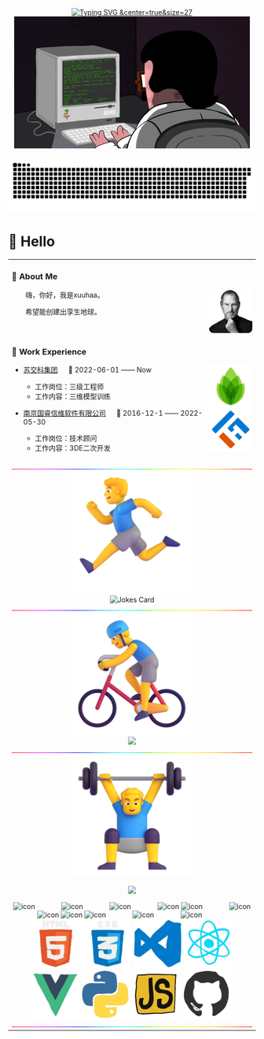 <div align="center">
   <div>
      <a href="https://git.io/typing-svg"><img src="https://readme-typing-svg.demolab.com?font=Fira+Code&pause=1000&color=647CF792&random=false&width=435&lines=        Hello+World" alt="Typing SVG &center=true&size=27" /></a>
  </div>
  <!-- knock code pictures 敲代码的图片 -->
<picture>
  <source media="(prefers-color-scheme: dark)" srcset="https://github.com/xuuhaa/xuuhaa/raw/main/assets/images/coding.gif" />
  <source media="(prefers-color-scheme: light)" srcset="https://github.com/xuuhaa/xuuhaa/raw/main/assets/images/developer.svg" height="225px" />
  <img src="https://github.com/xuuhaa/xuuhaa/raw/main/assets/images/coding.gif" />
</picture>
  
  <!-- for beauty 留个空行好看点 -->
  <div>&nbsp;</div>

  <!-- Snake Code Contribution Map 贪吃蛇代码贡献图 -->
 <picture>
  <source media="(prefers-color-scheme: dark)" srcset="https://github.com/xuuhaa/xuuhaa/raw/main/profile-snake-contrib/github-contribution-grid-snake-dark.svg" />
  <source media="(prefers-color-scheme: light)" srcset="https://github.com/xuuhaa/xuuhaa/raw/main/profile-snake-contrib/github-contribution-grid-snake.svg" />
  <img alt="github-snake" src="https://github.com/xuuhaa/xuuhaa/raw/main/profile-snake-contrib/github-contribution-grid-snake-dark.svg" />
</picture>

</div>

#  🙋 Hello

<table>
  
<tr><td>

### 🤺 About Me

<img align="right" width="88" src="https://github.com/xuuhaa/xuuhaa/raw/main/assets/images/jobs.png" />

<p>&emsp;&emsp;嗨，你好，我是xuuhaa。</p>
<p>&emsp;&emsp;希望能创建出孪生地球。</p>


</td></tr>

<tr><td>

### 🏢 Work Experience

<img align="right" width="88" src="https://github.com/xuuhaa/xuuhaa/raw/main/assets/images/yuanze.png" />

- [苏交科集团](http://www.jsti.com/) &emsp; 📌 2022-06-01 —— Now

  - 工作岗位：三级工程师
  - 工作内容：三维模型训练

<img align="right" width="88" src="https://github.com/xuuhaa/xuuhaa/raw/main/assets/images/tuhui.png" />

- [南京国睿信维软件有限公司](http://www.glaway.com/) &emsp; 📌 2016-12-1 —— 2022-05-30

  - 工作岗位：技术顾问
  - 工作内容：3DE二次开发

</td></tr>

<tr><td>


<!-- ########################################## 分割 ########################################## -->
<img width="200%" src="https://github.com/xuuhaa/xuuhaa/raw/main/assets/images/hr.gif" />

<div align="center">

<!-- run 图片 -->
<img src="https://github.com/xuuhaa/xuuhaa/raw/main/assets/images/man_run.png" width="250" height="250" />

<!-- Joke 笑话 -->
<div>
  <picture>
    <source media="(prefers-color-scheme: dark)" srcset="https://readme-jokes.vercel.app/api?hideBorder&bgColor=%23121212" />
    <source media="(prefers-color-scheme: light)" srcset="https://readme-jokes.vercel.app/api?hideBorder&bgColor=%ffffff" />
    <img alt="Jokes Card" src="https://readme-jokes.vercel.app/api?hideBorder&bgColor=%23121212" />
  </picture>
</div>

</div>

<!-- ########################################## 分割 ########################################## -->
<img width="200%" src="https://github.com/xuuhaa/xuuhaa/raw/main/assets/images/hr.gif" />

<div align="center" >

<!-- just img 图片 -->
<img src="https://github.com/xuuhaa/xuuhaa/raw/main/assets/images/mb.png" width="250" height="250" />

<!-- Quotes 名人名言 -->
<div><img src="https://quotes-github-readme.vercel.app/api?type=horizontal&theme=dark" /><br/></div>
  
</div>

<!-- ########################################## 分割 ########################################## -->
<img width="200%" src="https://github.com/xuuhaa/xuuhaa/raw/main/assets/images/hr.gif" />

<div align="center" >

<!-- just img 图片 -->
<img src="https://github.com/xuuhaa/xuuhaa/raw/main/assets/images/man.png" width="250" height="250" />

<!-- programming tool icon 编程工具图标 -->
<img src="https://skillicons.dev/icons?i=ps,ai,pr,c,cpp,cs,ts,discord,twitter,mongodb,instagram,idea,git" /><br>

<!-- svg -->
<img src="https://techstack-generator.vercel.app/kubernetes-icon.svg" alt="icon" width="65" style="width: 65px; height: 65px; margin-right: 50px; margin-bottom: 0px;" />
<img src="https://techstack-generator.vercel.app/js-icon.svg" alt="icon" width="65" style="width: 65px; height: 65px; margin-right: 50px; margin-bottom: 0px;" />
<img src="https://techstack-generator.vercel.app/mysql-icon.svg" alt="icon" width="65" style="width: 65px; height: 65px; margin-right: 50px; margin-bottom: 0px;" />
<img src="https://techstack-generator.vercel.app/webpack-icon.svg" alt="icon" width="65" style="width: 65px; height: 65px; margin-right: 0px; margin-bottom: 0px;" />
<img src="https://techstack-generator.vercel.app/docker-icon.svg" alt="icon" width="65" style="width: 65px; height: 65px; margin-right: 50px; margin-bottom: 0px;" /> 
<img src="https://techstack-generator.vercel.app/redux-icon.svg" alt="icon" width="65" style="width: 65px; height: 65px; margin-right: 0px; margin-bottom: 0px;" />
<img src="https://techstack-generator.vercel.app/java-icon.svg" alt="icon" width="65" style="width: 65px; height: 65px; margin-right: 0px; margin-bottom: 0px;" />
<img src="https://techstack-generator.vercel.app/eslint-icon.svg" alt="icon" width="65" style="width: 65px; height: 65px; margin-right: 0px; margin-bottom: 0px;" />
<img src="https://techstack-generator.vercel.app/aws-icon.svg" alt="icon" width="65" style="width: 65px; height: 65px; margin-right: 50px; margin-bottom: 0px;" />
<img src="https://techstack-generator.vercel.app/ts-icon.svg" alt="icon" width="65" style="width: 65px; height: 65px; margin-right: 50px; margin-bottom: 0px;" />
<img src="https://techstack-generator.vercel.app/nginx-icon.svg" alt="icon" width="65" style="width: 65px; height: 65px; margin-right: 50px; margin-bottom: 0px;" /><br>

<!-- gif -->
<img height="100" width="100" src="https://github.com/xuuhaa/xuuhaa/raw/main/assets/images/html.webp">
<img height="100" width="100" src="https://github.com/xuuhaa/xuuhaa/raw/main/assets/images/cssgif.webp">
<img height="100" width="100" src="https://github.com/xuuhaa/xuuhaa/raw/main/assets/images/vscode.webp">
<img height="100" width="100" src="https://github.com/xuuhaa/xuuhaa/raw/main/assets/images/react.webp">
<img height="95" width="95" src="https://github.com/xuuhaa/xuuhaa/raw/main/assets/images/vue.webp">
<img height="100" width="100" src="https://github.com/xuuhaa/xuuhaa/raw/main/assets/images/python.webp">
<img height="100" width="100" src="https://github.com/xuuhaa/xuuhaa/raw/main/assets/images/js.webp">
<img height="100" width="100" src="https://github.com/xuuhaa/xuuhaa/raw/main/assets/images/github.webp">

</div>

<!-- ########################################## 分割 ########################################## -->
<img width="200%" src="https://github.com/xuuhaa/xuuhaa/raw/main/assets/images/hr.gif" />

</div>


<!--
**xuuhaa/xuuhaa** is a ✨ _special_ ✨ repository because its `README.md` (this file) appears on your GitHub profile.

Here are some ideas to get you started:

- 🔭 I’m currently working on ...
- 🌱 I’m currently learning ...
- 👯 I’m looking to collaborate on ...
- 🤔 I’m looking for help with ...
- 💬 Ask me about ...
- 📫 How to reach me: ...
- 😄 Pronouns: ...
- ⚡ Fun fact: ...
-->
